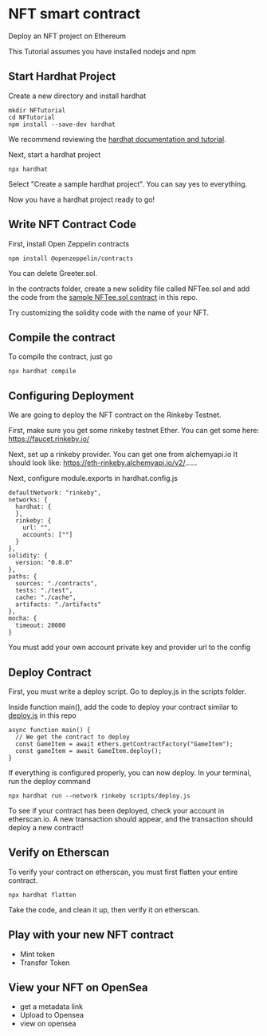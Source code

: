 # NFT smart contract
Deploy an NFT project on Ethereum

This Tutorial assumes you have installed nodejs and npm

## Start Hardhat Project

Create a new directory and install hardhat
```
mkdir NFTutorial
cd NFTutorial
npm install --save-dev hardhat
```

We recommend reviewing the [hardhat documentation and tutorial](https://hardhat.org).

Next, start a hardhat project

```
npx hardhat
```

Select "Create a sample hardhat project". You can say yes to everything.

Now you have a hardhat project ready to go!

## Write NFT Contract Code

First, install Open Zeppelin contracts

```
npm install @openzeppelin/contracts
```

You can delete Greeter.sol.

In the contracts folder, create a new solidity file called NFTee.sol and add the code from the [sample NFTee.sol contract](https://github.com/BlockDevsUnited/NFT-Tutorial/blob/main/contracts/NFTee.sol) in this repo.

Try customizing the solidity code with the name of your NFT.

## Compile the contract

To compile the contract, just go

```
npx hardhat compile
```

## Configuring Deployment

We are going to deploy the NFT contract on the Rinkeby Testnet.

First, make sure you get some rinkeby testnet Ether.  You can get some here: https://faucet.rinkeby.io/

Next, set up a rinkeby provider. You can get one from alchemyapi.io
It should look like: https://eth-rinkeby.alchemyapi.io/v2/......

Next, configure module.exports in hardhat.config.js

```
defaultNetwork: "rinkeby",
networks: {
  hardhat: {
  },
  rinkeby: {
    url: "",
    accounts: [""]
  }
},
solidity: {
  version: "0.8.0"
},
paths: {
  sources: "./contracts",
  tests: "./test",
  cache: "./cache",
  artifacts: "./artifacts"
},
mocha: {
  timeout: 20000
}
```

You must add your own account private key and provider url to the config

## Deploy Contract

First, you must write a deploy script. Go to deploy.js in the scripts folder.

Inside function main(), add the code to deploy your contract similar to [deploy.js](https://github.com/BlockDevsUnited/NFT-Tutorial/blob/main/scripts/deploy.js) in this repo

```
async function main() {
  // We get the contract to deploy
  const GameItem = await ethers.getContractFactory("GameItem");
  const gameItem = await GameItem.deploy();
}
```

If everything is configured properly, you can now deploy. In your terminal, run the deploy command

```
npx hardhat run --network rinkeby scripts/deploy.js
```

To see if your contract has been deployed, check your account in etherscan.io. A new transaction should appear, and the transaction should deploy a new contract!

## Verify on Etherscan

To verify your contract on etherscan, you must first flatten your entire contract.

```
npx hardhat flatten
```

Take the code, and clean it up, then verify it on etherscan.

## Play with your new NFT contract

   - Mint token
   - Transfer Token


## View your NFT on OpenSea

- get a metadata link
- Upload to Opensea
- view on opensea
